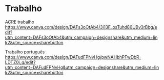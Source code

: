 # Trabalho
ACRE trabalho
https://www.canva.com/design/DAFs3oOtAb4/3i13F_osTuhd86UBv3rBbg/edit?utm_content=DAFs3oOtAb4&utm_campaign=designshare&utm_medium=link2&utm_source=sharebutton

Trabalho português 
https://www.canva.com/design/DAFudFPNvHg/pwNAHbhPFwDbR-LDTZ0j_g/edit?utm_content=DAFudFPNvHg&utm_campaign=designshare&utm_medium=link2&utm_source=sharebutton
